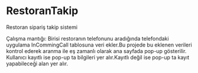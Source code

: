 # RestoranTakip
Restoran sipariş takip sistemi

Çalışma mantığı: Birisi restoranın telefonunu aradığında telefondaki uygulama InCommingCall tablosuna veri ekler.Bu projede bu eklenen verileri kontrol ederek aranma ile eş zamanlı olarak ana sayfada pop-up gösterilir. Kullanıcı kayıtlı ise pop-up ta bilgileri yer alır.Kayıtlı değil ise pop-up ta kayıt yapabileceği alan yer alır.

